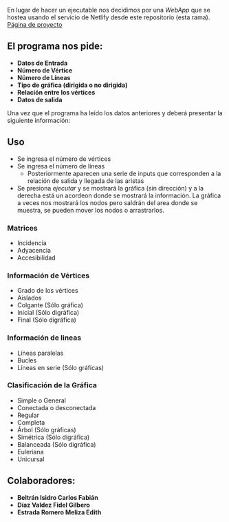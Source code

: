 
En lugar de hacer un ejecutable nos decidimos por una *WebApp* que se hostea usando el servicio de Netlify desde este repositorio (esta rama). [Página de proyecto](https://graph-project.netlify.app/)

 
## El programa nos pide: 
- **Datos de Entrada**
- **Número de Vértice**
- **Número de Líneas**
- **Tipo de gráfica (dirigida o no dirigida)**
- **Relación entre los vértices**
- **Datos de salida**

Una vez que el programa ha leído  los datos anteriores y deberá presentar la siguiente información:

## Uso
- Se ingresa el número de vértices
- Se ingresa el número de líneas
    - Posteriormente aparecen una serie de inputs que corresponden a la relación de salida y llegada de las aristas
- Se presiona *ejecutar* y se mostrará la gráfica (sin dirección) y a la derecha está un acordeon donde se mostrará la información. La gráfica a veces nos mostrará los nodos pero saldrán del area donde se muestra, se pueden mover los nodos o arrastrarlos.

### Matrices
- Incidencia
- Adyacencia
- Accesibilidad
### Información de Vértices
- Grado de los vértices
- Aislados
- Colgante (Sólo gráfica)
- Inicial (Sólo digráfica)
- Final (Sólo digráfica)
### Información de lineas
- Líneas paralelas
- Bucles
- Líneas en serie (Sólo gráficas)
### Clasificación de la Gráfica
- Simple o General
- Conectada o desconectada
- Regular
- Completa
- Árbol (Sólo gráficas)
- Simétrica (Sólo digráfica)
- Balanceada (Sólo digráfica)
- Euleriana 
- Unicursal 

## Colaboradores: 
- **Beltrán Isidro Carlos Fabián**
- **Díaz Valdez Fidel Gilbero**
- **Estrada Romero Meliza Edith**